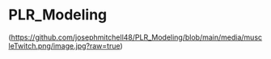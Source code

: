 # PLR_Modeling
(https://github.com/josephmitchell48/PLR_Modeling/blob/main/media/muscleTwitch.png/image.jpg?raw=true)
